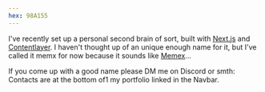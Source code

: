 ```yaml
---
hex: 98A155
---
```

I've recently set up a personal second brain of sort, built with [Next.js](https://nextjs.org) and [Contentlayer](https://contentlayer.dev). I haven't thought up of an unique enough name for it, but I've called it memx for now because it sounds like [Memex](https://en.wikipedia.org/wiki/Memex)...

If you come up with a good name please DM me on Discord or smth: 
Contacts are at the bottom of1 my portfolio linked in the Navbar.